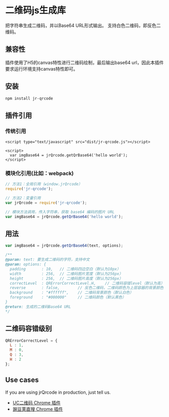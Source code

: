 # 二维码js生成库 #
把字符串生成二维码，并以Base64 URL形式输出。
支持白色二维码，即反色二维码。

## 兼容性 ##
插件使用了H5的canvas特性进行二维码绘制，最后输出base64 url，因此本插件要求运行环境支持canvas特性即可。

## 安装 ##

```bash
npm install jr-qrcode
```

## 插件引用 ##
### 传统引用 ###

```
<script type="text/javascript" src="dist/jr-qrcode.js"></script>

<script>
  var imgBase64 = jrQrcode.getQrBase64('hello world');
</script>
```

### 模块化引用(比如：webpack) ###

```js
// 方法1：全局引用（window.jrQrcode）
require('jr-qrcode');

// 方法2：变量引用
var jrQrcode = require('jr-qrcode');

// 模块方法调用，传入字符串，获取 base64 编码的图片 URL
var imgBase64 = jrQrcode.getQrBase64('hello world');
```

## 用法 ##

```js
var imgBase64 = jrQrcode.getQrBase64(text, options);

/**
@param: text: 要生成二维码的字符，支持中文
@param: options: {
  padding       : 10,   // 二维码四边空白（默认为10px）
  width         : 256,  // 二维码图片宽度（默认为256px）
  height        : 256,  // 二维码图片高度（默认为256px）
  correctLevel  : QRErrorCorrectLevel.H,    // 二维码容错level（默认为高）
  reverse       : false,        // 反色二维码，二维码颜色为上层容器的背景颜色
  background    : "#ffffff",    // 二维码背景颜色（默认白色）
  foreground    : "#000000"     // 二维码颜色（默认黑色）
}
@return: 生成的二维码Base64 URL
*/
```

## 二维码容错级别 ##

```js
QRErrorCorrectLevel = {
  L : 1,
  M : 0,
  Q : 3,
  H : 2
};
```

## Use cases
If you are using jrQrcode in production, just tell us.

*	[UC二维码 Chrome 插件](https://chrome.google.com/webstore/detail/uc-qr-code/nhelohnehpahakjoklmodmogclacjgdj?spm=0.0.0.0.Xew8fP&hl=zh-CN "UC二维码Chrome插件")
* [豌豆荚直搜 Chrome 插件](https://chrome.google.com/webstore/detail/%E8%B1%8C%E8%B1%86%E8%8D%9A%E7%9B%B4%E6%90%9C/eafahahbkiojhlhllnpajnnpfngkpdfn?utm_source=chrome-ntp-icon)
